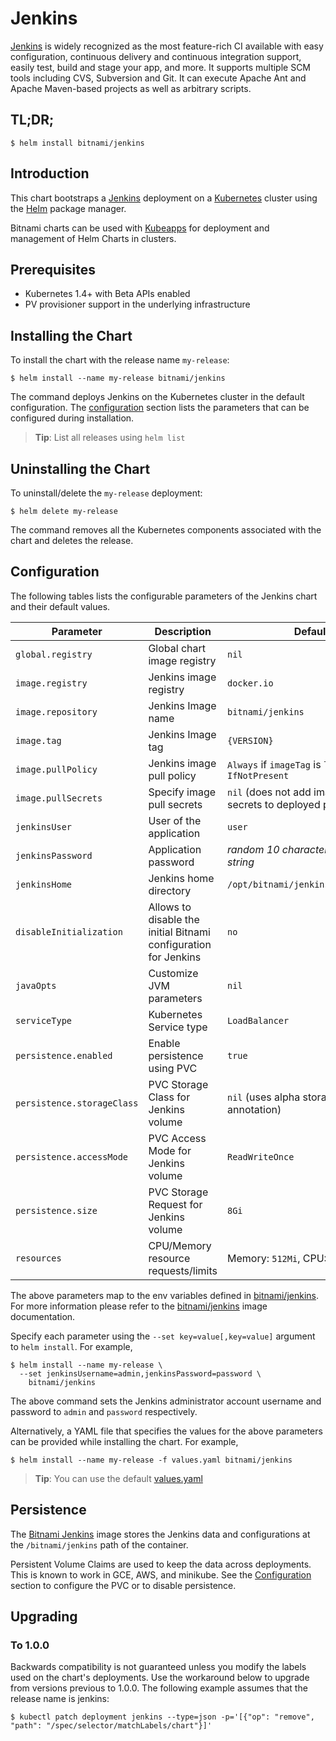# Jenkins

[Jenkins](https://jenkins.io) is widely recognized as the most feature-rich CI available with easy configuration, continuous delivery and continuous integration support, easily test, build and stage your app, and more. It supports multiple SCM tools including CVS, Subversion and Git. It can execute Apache Ant and Apache Maven-based projects as well as arbitrary scripts.

## TL;DR;

```console
$ helm install bitnami/jenkins
```

## Introduction

This chart bootstraps a [Jenkins](https://github.com/bitnami/bitnami-docker-jenkins) deployment on a [Kubernetes](http://kubernetes.io) cluster using the [Helm](https://helm.sh) package manager.

Bitnami charts can be used with [Kubeapps](https://kubeapps.com/) for deployment and management of Helm Charts in clusters.

## Prerequisites

- Kubernetes 1.4+ with Beta APIs enabled
- PV provisioner support in the underlying infrastructure

## Installing the Chart

To install the chart with the release name `my-release`:

```console
$ helm install --name my-release bitnami/jenkins
```

The command deploys Jenkins on the Kubernetes cluster in the default configuration. The [configuration](#configuration) section lists the parameters that can be configured during installation.

> **Tip**: List all releases using `helm list`

## Uninstalling the Chart

To uninstall/delete the `my-release` deployment:

```console
$ helm delete my-release
```

The command removes all the Kubernetes components associated with the chart and deletes the release.

## Configuration

The following tables lists the configurable parameters of the Jenkins chart and their default values.

|         Parameter          |              Description               |                               Default                     |
|----------------------------|----------------------------------------|---------------------------------------------------------- |
| `global.registry`          | Global chart image registry                                                              | `nil`                                                     |
| `image.registry`           | Jenkins image registry                 | `docker.io`                                               |
| `image.repository`         | Jenkins Image name                     | `bitnami/jenkins`                                         |
| `image.tag`                | Jenkins Image tag                      | `{VERSION}`                                               |
| `image.pullPolicy`         | Jenkins image pull policy              | `Always` if `imageTag` is `latest`, else `IfNotPresent`   |
| `image.pullSecrets`        | Specify image pull secrets             | `nil` (does not add image pull secrets to deployed pods)  |
| `jenkinsUser`              | User of the application                | `user`                                                    |
| `jenkinsPassword`          | Application password                   | _random 10 character alphanumeric string_                 |
| `jenkinsHome`              | Jenkins home directory                 | `/opt/bitnami/jenkins/jenkins_home`                       |
| `disableInitialization`    | Allows to disable the initial Bitnami configuration for Jenkins  | `no`                            |
| `javaOpts`                 | Customize JVM parameters               | `nil`                                                     |
| `serviceType`              | Kubernetes Service type                | `LoadBalancer`                                            |
| `persistence.enabled`      | Enable persistence using PVC           | `true`                                                    |
| `persistence.storageClass` | PVC Storage Class for Jenkins volume   | `nil` (uses alpha storage class annotation)               |
| `persistence.accessMode`   | PVC Access Mode for Jenkins volume     | `ReadWriteOnce`                                           |
| `persistence.size`         | PVC Storage Request for Jenkins volume | `8Gi`                                                     |
| `resources`                | CPU/Memory resource requests/limits    | Memory: `512Mi`, CPU: `300m`                              |

The above parameters map to the env variables defined in [bitnami/jenkins](http://github.com/bitnami/bitnami-docker-jenkins). For more information please refer to the [bitnami/jenkins](http://github.com/bitnami/bitnami-docker-jenkins) image documentation.

Specify each parameter using the `--set key=value[,key=value]` argument to `helm install`. For example,

```console
$ helm install --name my-release \
  --set jenkinsUsername=admin,jenkinsPassword=password \
    bitnami/jenkins
```

The above command sets the Jenkins administrator account username and password to `admin` and `password` respectively.

Alternatively, a YAML file that specifies the values for the above parameters can be provided while installing the chart. For example,

```console
$ helm install --name my-release -f values.yaml bitnami/jenkins
```

> **Tip**: You can use the default [values.yaml](values.yaml)

## Persistence

The [Bitnami Jenkins](https://github.com/bitnami/bitnami-docker-jenkins) image stores the Jenkins data and configurations at the `/bitnami/jenkins` path of the container.

Persistent Volume Claims are used to keep the data across deployments. This is known to work in GCE, AWS, and minikube.
See the [Configuration](#configuration) section to configure the PVC or to disable persistence.

## Upgrading

### To 1.0.0

Backwards compatibility is not guaranteed unless you modify the labels used on the chart's deployments.
Use the workaround below to upgrade from versions previous to 1.0.0. The following example assumes that the release name is jenkins:

```console
$ kubectl patch deployment jenkins --type=json -p='[{"op": "remove", "path": "/spec/selector/matchLabels/chart"}]'
```
